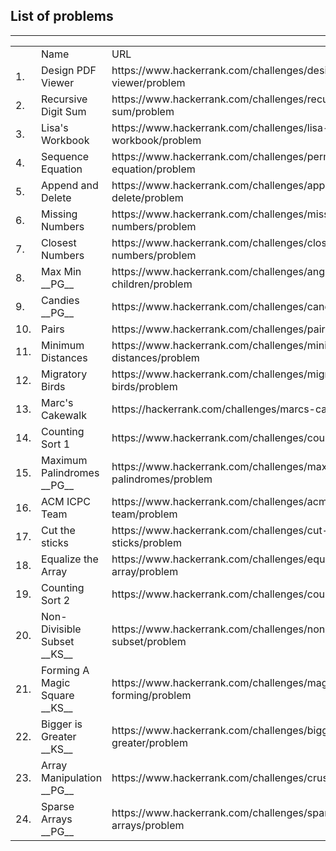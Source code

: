 <h2>List of problems</h2>
<hr>
<table>
<th>
<td>Name</td>
<td>URL</td>
</th>
<tr><td>1.</td><td>Design PDF Viewer</td><td>https://www.hackerrank.com/challenges/designer-pdf-viewer/problem</td></tr>
<tr><td>2.</td><td>Recursive Digit Sum</td><td>https://www.hackerrank.com/challenges/recursive-digit-sum/problem</td></tr>
<tr><td>3.</td><td>Lisa's Workbook</td><td>https://www.hackerrank.com/challenges/lisa-workbook/problem</td></tr>
<tr><td>4.</td><td>Sequence Equation</td><td>https://www.hackerrank.com/challenges/permutation-equation/problem</td></tr>
<tr><td>5.</td><td>Append and Delete</td><td>https://www.hackerrank.com/challenges/append-and-delete/problem</td></tr>
<tr><td>6.</td><td>Missing Numbers</td><td>https://www.hackerrank.com/challenges/missing-numbers/problem</td></tr>
<tr><td>7.</td><td>Closest Numbers</td><td>https://www.hackerrank.com/challenges/closest-numbers/problem</td></tr>
<tr><td>8.</td><td>Max Min  __PG__</td><td>https://www.hackerrank.com/challenges/angry-children/problem</td></tr>
<tr><td>9.</td><td>Candies __PG__</td><td>https://www.hackerrank.com/challenges/candies/problem</td></tr>
<tr><td>10.</td><td>Pairs</td><td>https://www.hackerrank.com/challenges/pairs/problem</td></tr>
<tr><td>11.</td><td>Minimum Distances</td><td>https://www.hackerrank.com/challenges/minimum-distances/problem</td></tr>
<tr><td>12.</td><td>Migratory Birds</td><td>https://www.hackerrank.com/challenges/migratory-birds/problem</td></tr>
<tr><td>13.</td><td>Marc's Cakewalk</td><td>https://hackerrank.com/challenges/marcs-cakewalk/problem</td></tr>
<tr><td>14.</td><td>Counting Sort 1</td><td>https://www.hackerrank.com/challenges/countingsort1/problem</td></tr>
<tr><td>15.</td><td>Maximum Palindromes  __PG__</td><td>https://www.hackerrank.com/challenges/maximum-palindromes/problem</td></tr>
<tr><td>16.</td><td>ACM ICPC Team</td><td>https://www.hackerrank.com/challenges/acm-icpc-team/problem</td></tr>
<tr><td>17.</td><td>Cut the sticks</td><td>https://www.hackerrank.com/challenges/cut-the-sticks/problem</td></tr>
<tr><td>18.</td><td>Equalize the Array</td><td>https://www.hackerrank.com/challenges/equality-in-a-array/problem</td></tr>
<tr><td>19.</td><td>Counting Sort 2</td><td>https://www.hackerrank.com/challenges/countingsort2/problem</td></tr>
<tr><td>20.</td><td>Non-Divisible Subset __KS__</td><td>https://www.hackerrank.com/challenges/non-divisible-subset/problem</td></tr>
<tr><td>21.</td><td>Forming A Magic Square __KS__</td><td>https://www.hackerrank.com/challenges/magic-square-forming/problem</td></tr>
<tr><td>22.</td><td>Bigger is Greater __KS__</td><td>https://www.hackerrank.com/challenges/bigger-is-greater/problem</td></tr>
<tr><td>23.</td><td>Array Manipulation __PG__</td><td>https://www.hackerrank.com/challenges/crush/problem</td></tr>
<tr><td>24.</td><td>Sparse Arrays __PG__</td><td>https://www.hackerrank.com/challenges/sparse-arrays/problem</td></tr>
</table>
